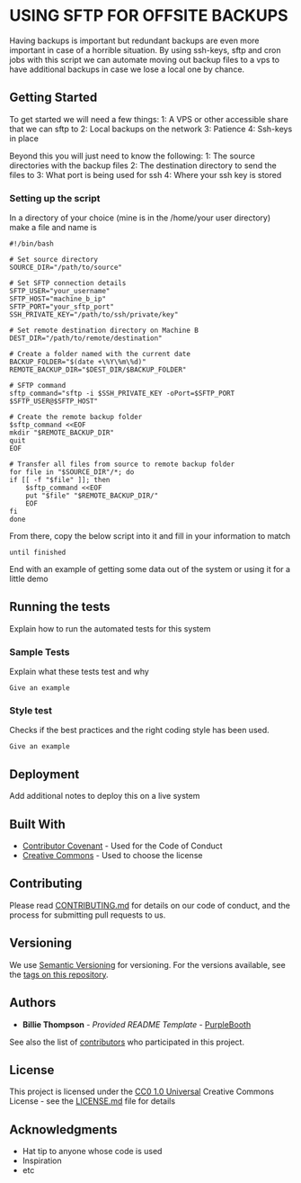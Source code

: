# USING SFTP FOR OFFSITE BACKUPS

Having backups is important but redundant backups are even more important in case of a horrible situation. By using ssh-keys, sftp and cron jobs with this script we can automate moving out backup files to a vps to have additional backups in case we lose a local one by chance.

## Getting Started

To get started we will need a few things:
1: A VPS or other accessible share that we can sftp to
2: Local backups on the network
3: Patience
4: Ssh-keys in place

Beyond this you will just need to know the following:
1: The source directories with the backup files
2: The destination directory to send the files to
3: What port is being used for ssh
4: Where your ssh key is stored

### Setting up the script

In a directory of your choice (mine is in the /home/your user directory) make a file and name is 

    #!/bin/bash

    # Set source directory
    SOURCE_DIR="/path/to/source"

    # Set SFTP connection details
    SFTP_USER="your_username"
    SFTP_HOST="machine_b_ip"
    SFTP_PORT="your_sftp_port"
    SSH_PRIVATE_KEY="/path/to/ssh/private/key"

    # Set remote destination directory on Machine B
    DEST_DIR="/path/to/remote/destination"

    # Create a folder named with the current date
    BACKUP_FOLDER="$(date +\%Y\%m\%d)"
    REMOTE_BACKUP_DIR="$DEST_DIR/$BACKUP_FOLDER"

    # SFTP command
    sftp_command="sftp -i $SSH_PRIVATE_KEY -oPort=$SFTP_PORT $SFTP_USER@$SFTP_HOST"

    # Create the remote backup folder
    $sftp_command <<EOF
    mkdir "$REMOTE_BACKUP_DIR"
    quit
    EOF

    # Transfer all files from source to remote backup folder
    for file in "$SOURCE_DIR"/*; do
    if [[ -f "$file" ]]; then
        $sftp_command <<EOF
        put "$file" "$REMOTE_BACKUP_DIR/"
        EOF
    fi
    done


From there, copy the below script into it and fill in your information to match

    until finished

End with an example of getting some data out of the system or using it
for a little demo

## Running the tests

Explain how to run the automated tests for this system

### Sample Tests

Explain what these tests test and why

    Give an example

### Style test

Checks if the best practices and the right coding style has been used.

    Give an example

## Deployment

Add additional notes to deploy this on a live system

## Built With

  - [Contributor Covenant](https://www.contributor-covenant.org/) - Used
    for the Code of Conduct
  - [Creative Commons](https://creativecommons.org/) - Used to choose
    the license

## Contributing

Please read [CONTRIBUTING.md](CONTRIBUTING.md) for details on our code
of conduct, and the process for submitting pull requests to us.

## Versioning

We use [Semantic Versioning](http://semver.org/) for versioning. For the versions
available, see the [tags on this
repository](https://github.com/PurpleBooth/a-good-readme-template/tags).

## Authors

  - **Billie Thompson** - *Provided README Template* -
    [PurpleBooth](https://github.com/PurpleBooth)

See also the list of
[contributors](https://github.com/PurpleBooth/a-good-readme-template/contributors)
who participated in this project.

## License

This project is licensed under the [CC0 1.0 Universal](LICENSE.md)
Creative Commons License - see the [LICENSE.md](LICENSE.md) file for
details

## Acknowledgments

  - Hat tip to anyone whose code is used
  - Inspiration
  - etc
